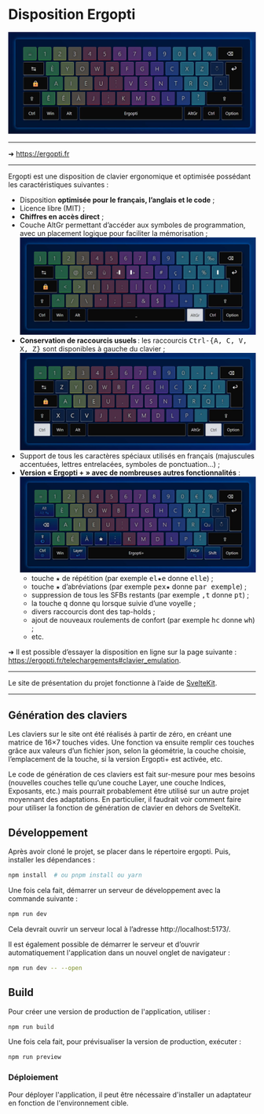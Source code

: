 # Disposition Ergopti

![Couche de base](static/img/ergopti_visuel.jpg)

---

➜ https://ergopti.fr

---

Ergopti est une disposition de clavier ergonomique et optimisée possédant les caractéristiques suivantes :

- Disposition **optimisée pour le français, l’anglais et le code** ;
- Licence libre (MIT) ;
- **Chiffres en accès direct** ;
- Couche AltGr permettant d’accéder aux symboles de programmation, avec un placement logique pour faciliter la mémorisation ;
  ![Couche AltGr](static/img/ergopti_altgr.jpg)
- **Conservation de raccourcis usuels** : les raccourcis <kbd>Ctrl-{A, C, V, X, Z}</kbd> sont disponibles à gauche du clavier ;
  ![Couche Ctrl](static/img/ergopti_ctrl.jpg)
- Support de tous les caractères spéciaux utilisés en français (majuscules accentuées, lettres entrelacées, symboles de ponctuation…) ;
- **Version « Ergopti + » avec de nombreuses autres fonctionnalités** :
  ![Couche de base +](static/img/ergopti_plus.jpg)
  - touche <kbd>★</kbd> de répétition (par exemple <kbd>el★e</kbd> donne <kbd>elle</kbd>) ;
  - touche <kbd>★</kbd> d’abréviations (par exemple <kbd>pex★</kbd> donne <kbd>par exemple</kbd>) ;
  - suppression de tous les SFBs restants (par exemple <kbd>,t</kbd> donne <kbd>pt</kbd>) ;
  - la touche <kbd>q</kbd> donne <kbd>qu</kbd> lorsque suivie d’une voyelle ;
  - divers raccourcis dont des tap-holds ;
  - ajout de nouveaux roulements de confort (par exemple <kbd>hc</kbd> donne <kbd>wh</kbd>) ;
  - etc.
 
➜ Il est possible d’essayer la disposition en ligne sur la page suivante : https://ergopti.fr/telechargements#clavier_emulation.

---

Le site de présentation du projet fonctionne à l’aide de [SvelteKit](https://kit.svelte.dev/).

---

## Génération des claviers

Les claviers sur le site ont été réalisés à partir de zéro, en créant une matrice de 16×7 touches vides.
Une fonction va ensuite remplir ces touches grâce aux valeurs d’un fichier json, selon la géométrie, la couche choisie, l’emplacement de la touche, si la version Ergopti+ est activée, etc.

Le code de génération de ces claviers est fait sur-mesure pour mes besoins (nouvelles couches telle qu’une couche Layer, une couche Indices, Exposants, etc.) mais pourrait probablement être utilisé sur un autre projet moyennant des adaptations. En particulier, il faudrait voir comment faire pour utiliser la fonction de génération de clavier en dehors de SvelteKit.

## Développement

Après avoir cloné le projet, se placer dans le répertoire ergopti.
Puis, installer les dépendances :

```bash
npm install  # ou pnpm install ou yarn
```

Une fois cela fait, démarrer un serveur de développement avec la commande suivante :

```bash
npm run dev
```

Cela devrait ouvrir un serveur local à l’adresse http://localhost:5173/.

Il est également possible de démarrer le serveur et d’ouvrir automatiquement l'application dans un nouvel onglet de navigateur :

```bash
npm run dev -- --open
```

## Build

Pour créer une version de production de l'application, utiliser :

```bash
npm run build
```

Une fois cela fait, pour prévisualiser la version de production, exécuter :

```bash
npm run preview
```

### Déploiement

Pour déployer l'application, il peut être nécessaire d'installer un adaptateur en fonction de l'environnement cible.
